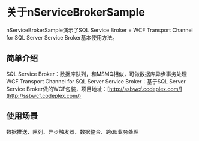 关于nServiceBrokerSample
====================
nServiceBrokerSample演示了SQL Service Broker + WCF Transport Channel for SQL Server Service Broker基本使用方法。

简单介绍
-----------------
SQL Service Broker：数据库队列，和MSMQ相似，可做数据库异步事务处理<br/>
WCF Transport Channel for SQL Server Service Broker：基于SQL Server Service Broker做的WCF包装，项目地址：[http://ssbwcf.codeplex.com/](http://ssbwcf.codeplex.com/)

使用场景
-----------------
数据推送、队列、异步触发器、数据整合、跨db业务处理
